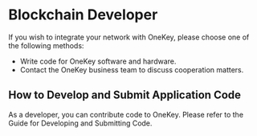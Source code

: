 # Blockchain Developer

If you wish to integrate your network with OneKey, please choose one of the following methods:

* Write code for OneKey software and hardware.
* Contact the OneKey business team to discuss cooperation matters.

## How to Develop and Submit Application Code

As a developer, you can contribute code to OneKey. Please refer to the Guide for Developing and Submitting Code.
